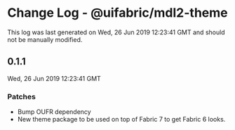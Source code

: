 # Change Log - @uifabric/mdl2-theme

This log was last generated on Wed, 26 Jun 2019 12:23:41 GMT and should not be manually modified.

## 0.1.1
Wed, 26 Jun 2019 12:23:41 GMT

### Patches

- Bump OUFR dependency
- New theme package to be used on top of Fabric 7 to get Fabric 6 looks.

